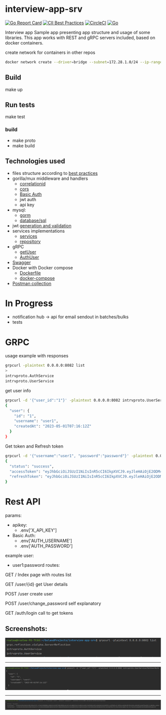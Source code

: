 # interview-app-srv
[![Go Report Card](https://goreportcard.com/badge/github.com/RafalSalwa/interview-app-srv)](https://goreportcard.com/report/github.com/RafalSalwa/interview-app-srv)
[![CII Best Practices](https://bestpractices.coreinfrastructure.org/projects/7285/badge)](https://bestpractices.coreinfrastructure.org/projects/7285)
[![CircleCI](https://dl.circleci.com/status-badge/img/gh/RafalSalwa/interview-app-srv/tree/master.svg?style=svg)](https://dl.circleci.com/status-badge/redirect/gh/RafalSalwa/interview-app-srv/tree/master)
[![Go](https://github.com/RafalSalwa/interview-app-srv/actions/workflows/go.yml/badge.svg)](https://github.com/RafalSalwa/interview-app-srv/actions/workflows/go.yml)

Interview app
Sample app presenting app structure and usage of some libraries. This app works with REST and gRPC servers included, 
based on docker containers. 

create network for containers in other repos
```bash
docker network create --driver=bridge --subnet=172.28.1.0/24 --ip-range=172.28.1.0/24 --gateway=172.28.1.1 external-interview-net
```
## Build
make up

## Run tests

make test


### build
- make proto
- make build
## Technologies used
 
 - files structure according to [best practices](https://github.com/golang-standards/project-layout)
 - gorilla/mux middleware and handlers
   - [correlationid](api/resource/middlewares/correlationid.go)
   - [cors](api/resource/middlewares/cors.go)
   - [Basic Auth](internal/auth/auth.go) 
   - jwt auth
   - api key
 - mysql:
   - [gorm](internal/services/user_gorm_service.go)
   - [database/sql](internal/services/user_sql_service.go)
 - jwt [generation and validation](internal/jwt)
 - services implementations
   - [services](internal/services)
   - [repository](internal/repository)
 - gRPC
   - [getUser](rpc_api/rpc_get_user.go)
   - [AuthUser](rpc_api/rpc_auth_user.go)
 - [Swagger](api/resource/swagger)
 - Docker with Docker compose
   - [Dockerfile](Dockerfile)
   - [docker-compose](docker-compose.yml)
 - [Postman collection](docs/Interview_API_Requests.postman_collection.json)

# In Progress
- notification hub -> api for email sendout in batches/bulks
- tests


# GRPC
usage example with responses
```bash
grpcurl -plaintext 0.0.0.0:8082 list
>
intrvproto.AuthService
intrvproto.UserService
```
get user info
``` bash
grpcurl -d '{"user_id":"1"}' -plaintext 0.0.0.0:8082 intrvproto.UserService/GetUserById
{
  "user": {
    "id": "1",
    "username": "user1",
    "createdAt": "2023-05-01T07:16:12Z"
  }
}

```

Get token and Refresh token
``` bash
grpcurl -d '{"username":"user1", "password":"password"}' -plaintext 0.0.0.0:8082 intrvproto.AuthService/SignInUser
{
  "status": "success",
  "accessToken": "eyJhbGciOiJSUzI1NiIsInR5cCI6IkpXVCJ9.eyJleHAiOjE2ODM4MzQ5NzYsImlhdCI6MTY4MzgzNDA3NiwibmJmIjoxNjgzODM0MDc2LCJzdWIiOjF9.B0XjeFLR0nrpKU00ga1XFR4ASRoEyVhby4RecEccQPyyxkdtj9xPeqBACFp_D0P4HZJXpQ3SRPyqoos2hSH9Lw",
  "refreshToken": "eyJhbGciOiJSUzI1NiIsInR5cCI6IkpXVCJ9.eyJleHAiOjE2ODM4Mzc2NzYsImlhdCI6MTY4MzgzNDA3NiwibmJmIjoxNjgzODM0MDc2LCJzdWIiOjF9.b8dyhMSc3yApI0z7iftyJipqQeZWa4KB0O5Y9YZXVIk0rjsd8Z23PrkvvByjKWmLiRzY413httmPTtu4vpobuA"
}

```

# Rest API
params:
- apikey: 
  - .env['X_API_KEY']
- Basic Auth:
  - .env['AUTH_USERNAME']
  - .env['AUTH_PASSWORD']

example user:
   - user1:password
routes:

GET / Index page with routes list

GET /user/{id} get User details

POST /user create user

POST /user/change_password self explanatory

GET /auth/login call to get tokens

## Screenshots:
![grpc_list.png](docs/grpc_list.png)

---

![get_user.png](docs/get_user.png)

---

![grpc_auth.png](docs/grpc_auth.png)
